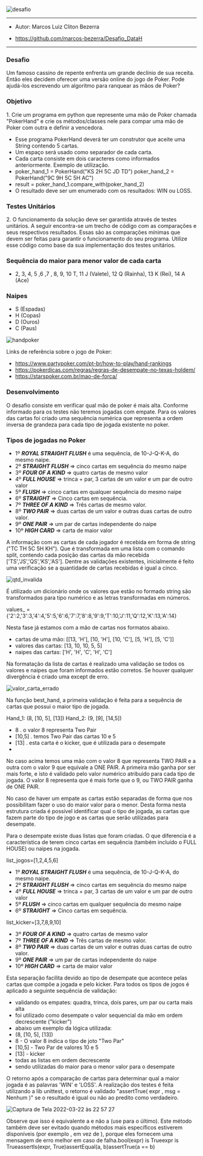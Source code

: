 ![desafio](https://user-images.githubusercontent.com/49800445/159580137-2b8042a1-ed51-4229-9ce2-f212534d32bd.png)

___
- Autor: Marcos Luiz Cliton Bezerra
+ https://github.com/marcos-bezerra/Desafio_DataH
---
<h3>Desafio</h3>
Um famoso cassino de repente enfrenta um grande declínio de sua receita. Então eles decidem oferecer uma versão online do jogo de Poker. Pode ajudá-los escrevendo um algoritmo para ranquear as mãos de Poker?

<h3>Objetivo</h3>
1. Crie um programa em python que represente uma mão de Poker chamada "PokerHand" e crie os métodos/classes nele para compar uma mão de Poker com outra e definir a vencedora.

+ Esse programa PokerHand deverá ter um construtor que aceite uma String contendo 5 cartas.
+ Um espaço será usado como separador de cada carta.
+ Cada carta consiste em dois caracteres como informados anteriormente. Exemplo de utilização.
+ poker_hand_1 = PokerHand("KS 2H 5C JD TD") poker_hand_2 = PokerHand("9C 9H 5C 5H AC")
+ result = poker_hand_1.compare_with(poker_hand_2)
+ O resultado deve ser um enumerado com os resultados: WIN ou LOSS.

<h3>Testes Unitários</h3>
2. O funcionamento da solução deve ser garantida através de testes unitários. A seguir encontra-se um trecho de código com as comparações e seus respectivos resultados.
Essas são as comparações mínimas que devem ser feitas para garantir o funcionamento do seu programa. Utilize esse código como base da sua implementação dos testes unitários.

<h3>Sequência do maior para menor valor de cada carta</h3>

- 2, 3, 4, 5 ,6 ,7 , 8, 9, 10 T, 11 J (Valete), 12 Q (Rainha), 13 K (Rei), 14 A (Ace)

<h3>Naipes</h3>

- S (Espadas)
- H (Copas)
- D (Ouros)
- C (Paus)

![handpoker](https://user-images.githubusercontent.com/49800445/159580031-9fe7e21a-295e-40a2-bd6d-e48e45709790.png)

Links de referência sobre o jogo de Poker:
+ https://www.partypoker.com/pt-br/how-to-play/hand-rankings
+ https://pokerdicas.com/regras/regras-de-desempate-no-texas-holdem/
+ https://starspoker.com.br/mao-de-forca/

<h3>Desenvolvimento</h3>

O desafio consiste em verificar qual mão de poker é mais alta. Conforme informado para os testes não teremos jogadas com empate. Para os valores das cartas foi criado uma sequência numérica que representa a ordem inversa de grandeza para cada tipo de jogada existente no poker. 

<h3>Tipos de jogadas no Poker</h3>

- 1º  ***ROYAL STRAIGHT FLUSH*** é uma sequência, de 10-J-Q-K-A, do mesmo naipe.
- 2º  ***STRAIGHT FLUSH*** => cinco cartas em sequência do mesmo naipe 
- 3º  ***FOUR OF A KIND*** => quatro cartas de mesmo valor
- 4º  ***FULL HOUSE*** => trinca + par, 3 cartas de um valor e um par de outro valor
- 5º  ***FLUSH*** => cinco cartas em qualquer sequência do mesmo naipe        
- 6º  ***STRAIGHT*** => Cinco cartas em sequência.
- 7º  ***THREE OF A KIND*** => Três cartas de mesmo valor.
- 8º  ***TWO PAIR*** => duas cartas de um valor e outras duas cartas de outro valor.
- 9º  ***ONE PAIR*** => um par de cartas independente do naipe
- 10º ***HIGH CARD*** => carta de maior valor

A informação com as cartas de cada jogador é recebida em forma de string ("TC TH 5C 5H KH"). Que é transformada em uma lista com o comando split, contendo cada posição das cartas da mão recebida ['TS','JS','QS','KS','AS']. Dentre as validações existentes, inicialmente é feito uma verificação se a quantidade de cartas recebidas é igual a cinco.

![qtd_invalida](https://user-images.githubusercontent.com/49800445/159579870-d424eeda-3b78-41b8-b246-cfc84ad3dc8c.png)

É utilizado um dicionário onde os valores que estão no formado string são transformados para tipo numérico e as letras transformadas em números.

values_ = {'2':2,'3':3,'4':4,'5':5,'6':6,'7':7,'8':8,'9':9,'T':10,'J':11,'Q':12,'K':13,'A':14}

Nesta fase já estamos com a mão de cartas nos formatos abaixo.
+ cartas de uma mão: [[13, 'H'], [10, 'H'], [10, 'C'], [5, 'H'], [5, 'C']]
+ valores das cartas: [13, 10, 10, 5, 5]
+ naipes das cartas: ['H', 'H', 'C', 'H', 'C']

Na formatação da lista de cartas é realizado uma validação se todos os valores e naipes que foram informados estão corretos. Se houver qualquer divergência é criado uma except de erro.

![valor_carta_errado](https://user-images.githubusercontent.com/49800445/159579771-93e1b67f-f888-4e89-bab0-158920c1b051.png)

Na função best_hand, a primeira validação é feita para a sequência de cartas que possui o maior tipo de jogada.

Hand_1: (8, [10, 5], [13])
Hand_2: (9, [9], [14,5])
+ 8      . o valor 8 representa Two Pair
+ [10,5] . temos Two Pair das cartas 10 e 5
+ [13]   . esta carta é o kicker, que é utilizada para o desempate
+ 
No caso acima temos uma mão com o valor 8 que representa TWO PAIR e a outra com o valor 9 que equivale a ONE PAIR. A primeira mão ganha por ser mais forte, e isto é validado pelo valor numérico atribuido para cada tipo de jogada. O valor 8 representa que é mais forte que o 9, ou TWO PAIR ganha de ONE PAIR. 

No caso de haver um empate as cartas estão separadas de forma que nos possibilitam fazer o uso do maior valor para o menor. Desta forma nesta estrutura criada é possível identificar qual o tipo de jogada, as cartas que fazem parte do tipo de jogo e as cartas que serão utilizadas para desempate.

Para o desempate existe duas listas que foram criadas. O que diferencia é a característica de terem cinco cartas em sequência (também incluído o FULL HOUSE) ou naipes na jogada.

list_jogos=[1,2,4,5,6]
- 1º  ***ROYAL STRAIGHT FLUSH*** é uma sequência, de 10-J-Q-K-A, do mesmo naipe.
- 2º  ***STRAIGHT FLUSH*** => cinco cartas em sequência do mesmo naipe 
- 4º  ***FULL HOUSE*** => trinca + par, 3 cartas de um valor e um par de outro valor
- 5º  ***FLUSH*** => cinco cartas em qualquer sequência do mesmo naipe        
- 6º  ***STRAIGHT*** => Cinco cartas em sequência.

list_kicker=[3,7,8,9,10]
- 3º  ***FOUR OF A KIND*** => quatro cartas de mesmo valor
- 7º  ***THREE OF A KIND*** => Três cartas de mesmo valor.
- 8º  ***TWO PAIR*** => duas cartas de um valor e outras duas cartas de outro valor.
- 9º  ***ONE PAIR*** => um par de cartas independente do naipe
- 10º ***HIGH CARD*** => carta de maior valor

Esta separação facilita devido ao tipo de desempate que acontece pelas cartas que compõe a jogada e pelo kicker.
Para todos os tipos de jogos é aplicado a seguinte sequência de validação:
+ validando os empates: quadra, trinca, dois pares, um par ou carta mais alta
+ foi utilizado como desempate o valor sequencial da mão em ordem decrescente ("kicker")
+ abaixo um exemplo da lógica utilizada:
+ (8, [10, 5], [13])
+ 8 - O valor 8 indica o tipo de joto "Two Par"
+ [10,5] - Two Par de valores 10 e 5
+ [13] - kicker
+ todas as listas em ordem decrescente
+ sendo utilizadas do maior para o menor valor para o desempate

O retorno após a comparação de cartas para determinar qual a maior jogada é as palavras 'WIN' e 'LOSS'.
A realização dos testes é feita utilizando a lib unittest, o retorno é validado "assertTrue( expr , msg = Nenhum )" se o resultado é igual ou não ao predito como verdadeiro.

![Captura de Tela 2022-03-22 às 22 57 27](https://user-images.githubusercontent.com/49800445/159606668-f08a9828-e52a-44d6-8ce4-b3c4c399b5c7.png)

Observe que isso é equivalente a e não a (use para o último). Este método também deve ser evitado quando métodos mais específicos estiverem disponíveis (por exemplo , em vez de ), porque eles fornecem uma mensagem de erro melhor em caso de falha.bool(expr) is Trueexpr is TrueassertIs(expr, True)assertEqual(a, b)assertTrue(a == b)





